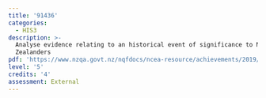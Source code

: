 ```yaml
---
title: '91436'
categories:
  - HIS3
description: >-
  Analyse evidence relating to an historical event of significance to New
  Zealanders
pdf: 'https://www.nzqa.govt.nz/nqfdocs/ncea-resource/achievements/2019/as91436.pdf'
level: '5'
credits: '4'
assessment: External
---
```


